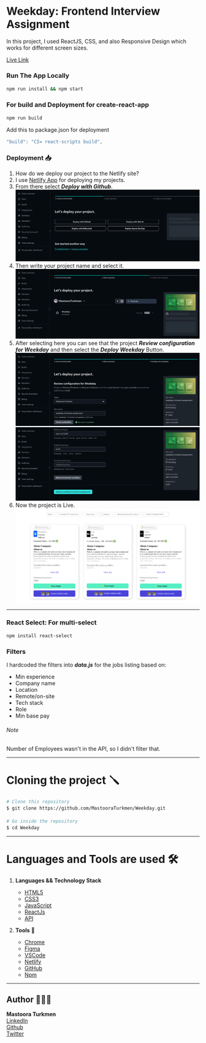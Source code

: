 # Weekday: Frontend Interview Assignment

In this project, I used ReactJS, CSS, and also Responsive Design which works for different screen sizes.

[Live Link](https://weekday-frontend-assignment.netlify.app/)

### Run The App Locally

```bash
npm run install && npm start
```

### For build and Deployment for create-react-app

```bash
npm run build
```

Add this to package.json for deployment

```js
"build": "CI= react-scripts build",
```

### Deployment 📥

1. How do we deploy our project to the Netlify site?
2. I use [Netlify App](https://app.netlify.com/) for deploying my projects.
3. From there select **_Deploy with Github_**.
   ![Netlify-Screenshot](./Screenshots/Netlify-Screenshot.png)
4. Then write your project name and select it.
   ![Netlify-Screenshot](./Screenshots/Netlify-Screenshot-1.png)
5. After selecting here you can see that the project **_Review configuration for Weekday_** and then select the **_Deploy Weekday_** Button.
   ![Netlify-Screenshot](./Screenshots/Netlify-Screenshot-2.png)
   ![Netlify-Screenshot](./Screenshots/Netlify-Screenshot-3.png)
6. Now the project is Live.
   ![Netlify-Screenshot](./Screenshots/Netlify-Screenshot-4.png)

---

### React Select: For multi-select

```bash
npm install react-select
```

### Filters

I hardcoded the filters into **_data.js_** for the jobs listing based on:

- Min experience
- Company name
- Location
- Remote/on-site
- Tech stack
- Role
- Min base pay

###### Note

Number of Employees wasn't in the API, so I didn't filter that.

---

# Cloning the project 🪛

```bash
# Clone this repository
$ git clone https://github.com/MastooraTurkmen/Weekday.git

# Go inside the repository
$ cd Weekday
```

---

# Languages and Tools are used 🛠

1. **Languages && Technology Stack**

   - [HTML5](https://github.com/topics/html5)
   - [CSS3](https://github.com/topics/css3)
   - [JavaScript](https://github.com/topics/javascript)
   - [ReactJs](https://github.com/topics/reactjs)
   - [API](https://github.com/topics/api)

2. **Tools** 🔧
   - [Chrome](https://github.com/topics/chrome)
   - [Figma](https://github.com/topics/figma)
   - [VSCode](https://github.com/topics/vscode)
   - [Netlify](https://github.com/topics/netlify)
   - [GitHub](https://github.com/topics/github)
   - [Npm](https://github.com/topics/npm)

---

## Author 👩🏻‍💻

**Mastoora Turkmen**  
[LinkedIn](https://www.linkedin.com/in/mastoora-turkmen/)
<br>
[Github](https://github.com/MastooraTurkmen/)
<br>
[Twitter](https://twitter.com/MastooraJ22)
<br>
